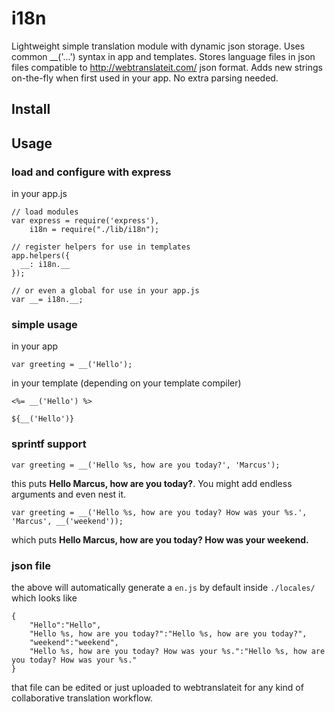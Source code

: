 # i18n

Lightweight simple translation module with dynamic json storage. 
Uses common __('...') syntax in app and templates.
Stores language files in json files compatible to http://webtranslateit.com/ json format.
Adds new strings on-the-fly when first used in your app.
No extra parsing needed.

## Install


## Usage

### load and configure with express

in your app.js

	// load modules
	var express = require('express'),
	    i18n = require("./lib/i18n");
	
	// register helpers for use in templates
	app.helpers({
	  __: i18n.__
	});
	
	// or even a global for use in your app.js
	var __= i18n.__;
	
### simple usage

in your app

	var greeting = __('Hello');
	
in your template (depending on your template compiler)
	
	<%= __('Hello') %>
	
	${__('Hello')}
	
### sprintf support

	var greeting = __('Hello %s, how are you today?', 'Marcus');
	
this puts **Hello Marcus, how are you today?**. You might add endless arguments and even nest it.

	var greeting = __('Hello %s, how are you today? How was your %s.', 'Marcus', __('weekend'));
	
which puts **Hello Marcus, how are you today? How was your weekend.**

### json file

the above will automatically generate a `en.js` by default inside `./locales/` which looks like

	{
	    "Hello":"Hello",
	    "Hello %s, how are you today?":"Hello %s, how are you today?",
	    "weekend":"weekend",
	    "Hello %s, how are you today? How was your %s.":"Hello %s, how are you today? How was your %s."
	}

that file can be edited or just uploaded to webtranslateit for any kind of collaborative translation workflow.